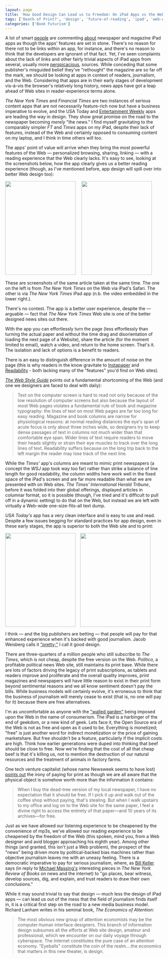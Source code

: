 ```yaml
---
layout: page
title: 'How Good Design Can Lead us to Freedom: On iPad Apps vs the Web, and Free'
tags: ['Death of Print?', 'design', 'future-of-reading', 'ipad', 'web-design']
categories: ['Book Futurism']
---
```

A lot of smart <a href="http://www.nybooks.com/articles/archives/2010/jun/10/ipad-revolution/">people</a> are commenting <a href="http://www.niemanlab.org/2010/05/why-the-biggest-competitor-to-ipad-news-apps-may-be-a-familiar-face/">about</a> newspaper and magazine iPad apps as though the apps' features are set in stone. There's no reason for there not to be links within an app, for instance, and there's no reason to think that the developers are ignorant of that fact. Yet, I've seen complaints about the lack of links and other fairly trivial aspects of iPad apps from several, usually more <a href="http://www.avc.com/a_vc/2010/05/i-prefer-safari-to-content-apps-on-the-ipad.html">perspicacious</a>, sources. While conceding that some publisher's misguided belief they've "rethought" the magazine are so far off the mark, we should be looking at apps in context of readers, journalism, and the Web. Considering that apps are in their early stages of development vis-á-vis the browser's relatively long history, news apps have got a leap ahead of Web sites in reader-experience terms alone.

<em>The New York Times</em> and <em>Financial Times</em> are two instances of serious content apps that are not necessarily feature-rich now but have a business imperative to evolve, and the USA Today and <a href="http://www.subtraction.com/2010/06/01/ews-must-see-must-list">Entertainment Weekly</a> apps are leading the way in design. They show great promise on the road to the newspaper becoming <em>merely</em> "the news." I find myself gravitating to the comparably simpler <em>FT</em> and <em>Times</em> apps on my iPad, despite their lack of features, instead of the Web and certainly opposed to consuming content on my laptop, and I think in time others will too.

The apps' point of value will arrive when they bring the most powerful features of the Web — personalized browsing, sharing, linking —  with a reading experience that the Web clearly lacks. It's easy to see, looking at the screenshots below, how the app clearly gives us a better reading experience (though, as I've mentioned before, app design will spill over into better Web design too):

<a href="http://ageofsand.com/assets/img/uploads/2010/06/IMG_0009.jpg"><img class="alignleft size-medium wp-image-165" style="margin-right: 15px" src="http://ageofsand.com/assets/img/uploads/2010/06/IMG_0009-225x300.jpg" alt="" width="225" height="300" /></a> <a href="http://ageofsand.com/assets/img/uploads/2010/06/IMG_0010.jpg"><img class="alignleft size-medium wp-image-166" style="margin-right: 15px" src="http://ageofsand.com/assets/img/uploads/2010/06/IMG_0010-225x300.jpg" alt="" width="225" height="300" /></a>

These are screenshots of the same article taken at the same time. The one on the left is from <em>The New York Times</em> on the Web via iPad's Safari. The other is via <em>The New York Times</em> iPad app (n.b. the video embedded in the lower right.).

There's no contest. The app is a better user experience, despite the — arguable — fact that <em>The New York Times</em> Web site is one of the better designed news sites out there.

With the app you can effortlessly turn the page (less effortlessly than turning the actual paper and without the time drag and disorientation of loading the next page of a Website), share the article (for the moment limited to email), watch a video, and return to the home screen. That's it. The isolation and lack of options is a benefit to readers.

There is an easy to distinguish difference in the amount of noise on the page (this is why readers in the know gravitate to <a href="http://www.instapaper.com/">Instapaper</a> and <a href="http://lab.arc90.com/experiments/readability/">Readability</a> - both lacking many of the "features" you'd find on Web sites).

<em><a href="http://webstyleguide.com/">The Web Style Guide</a></em> points out a fundamental shortcoming of the Web (and one we designers are faced to deal with daily):
<blockquote>Text on the computer screen is hard to read not only because of the low resolution of computer screens but also because the layout of most Web pages violates a fundamental rule of book and magazine typography: the lines of text on most Web pages are far too long for easy reading. Magazine and book columns are narrow for physiological reasons: at normal reading distances the eye's span of acute focus is only about three inches wide, so designers try to keep dense passages of text in columns not much wider than that comfortable eye span. Wider lines of text require readers to move their heads slightly or strain their eye muscles to track over the long lines of text. Readability suffers because on the long trip back to the left margin the reader may lose track of the next line.</blockquote>
While the <em>Times'</em> app's columns are meant to mimic print newspapers (a concept the <em>WSJ</em> app took way too far) rather than strike a balance of line length for good readability, the column widths here work well in the fixed space of the iPad's screen and are far more readable than what we are presented with on Web sites. <em>The Times' International Herald Tribune</em>, before it was folded into their global offerings, displayed articles in columnar format, so it is possible (though, I've tried and it's difficult to pull off in a dynamic setting) to do that on the Web, but instead we are left with virtually a Web-wide one-size-fits-all text dump.

<em>USA Today's</em> app has a very clean interface and is easy to use and read. Despite a few issues begging for standard practices for app design, even in these early stages, the app is superior to both the Web site and to print:

<a href="http://ageofsand.com/assets/img/uploads/2010/06/USA-Today-iPad-app-front-page.jpg"><img class="alignleft size-medium wp-image-225" style="margin-right: 15px;clear: both" src="http://ageofsand.com/assets/img/uploads/2010/06/USA-Today-iPad-app-front-page-225x300.jpg" alt="" width="225" height="300" /></a><a href="http://ageofsand.com/assets/img/uploads/2010/06/USA-Today-iPad-app-article.jpg"><img class="alignleft size-medium wp-image-226" style="margin-right: 15px" src="http://ageofsand.com/assets/img/uploads/2010/06/USA-Today-iPad-app-article-225x300.jpg" alt="" width="225" height="300" /></a>

I think — and the big publishers are betting — that people will pay for that enhanced experience when it's backed with good journalism. Jacob Weisberg calls it <a href="http://www.slate.com/id/2253821">"pretty;"</a> I call it good design.

There are three-quarters of a million people who still subscribe to <em>The Times</em>, which is not cheap, despite the free version on the Web. <em>Politico</em>, a profitable political news Web site, still maintains its print base. While there are lots of factors driving the legacy of print subscriptions, as tablets and readers improve and proliferate and the overall quality improves, print magazines and newspapers will have little reason to exist in their print form beyond sentimental reasons and we all know sentiment doesn't pay the bills. While business models will certainly evolve, it's erroneous to think that the business of journalism will merely cease to exist (that is, no one will pay for it) because there are free alternatives.

I'm as uncomfortable as anyone with the <a href="http://en.wikipedia.org/wiki/Walled_garden_(technology)">"walled garden"</a> being imposed upon the Web in the name of consumerism. The iPad is a harbinger of the end of geekdom, or a new kind of geek. Lets face it, the Open Source era of the Web is not as free and open as it used to be. Everything is monetized; "free" is just another word for indirect monetization or the price of gaining marketshare. But free shouldn't be a feature, particularly if the implicit costs are high. Think how earlier generations were duped into thinking that beef should be close to free. Now we're finding that the cost of all that cheap beef is that it's killing us, not to mention the destruction of our natural resources and the treatment of animals in factory farms.

One tech venture capitalist (whose name Newsweek seems to have lost) <a href="http://www.newsweek.com/2010/02/25/the-future-won-t-be-free.html">points out</a> the irony of paying for print as though we are all aware that the physical object is somehow worth more than the information it contains:
<blockquote>When I buy the dead-tree version of my local newspaper, I have no expectation that it should be free. If I pick it up and walk out of the coffee shop without paying, that's stealing. But when I walk upstairs to my office and log on to the Web site for the same paper, I feel a divine right to access the entirety of that paper—and 10 years of its archives—for free.</blockquote>
Just as we have allowed our listening experience to be cheapened by the convenience of mp3s, we've allowed our reading experience to be cheapened by the freedom of the Web (this spoken, mind you, from a Web designer and avid blogger approaching his eighth year). Among other things (and granted, this isn't just a Web problem), the prospect of the "news" being driven more by political-backed bias machines rather than objective journalism leaves me with an uneasy feeling. There is a democratic imperative to pay for serious journalism, where, as <a href="http://www.nybooks.com/articles/archives/2009/sep/24/the-times-amp-the-internet/">Bill Keller</a> says (in reply to <a href="http://www.nybooks.com/contributors/michael-massing/">Michael Massing's</a> interesting pieces in <em>The New York Review of Books</em> on news and the internet) to "go places, bear witness, develop sources, dig, and explain, and trust readers to draw their own conclusions."

While it may sound trivial to say that design — much less the design of iPad apps — can lead us out of the mess that the field of journalism finds itself in, it is a critical first step on the road to a new media business model. Richard Lanham writes in his seminal book, <em>The Economics of Attention:</em>
<blockquote><em> </em>The most obvious new group of attention economists may be the computer-human interface designers. This branch of information design subsumes all the efforts at Web site design, amateur and professional, which we encounter on our daily voyage through cyberspace. The Internet constitutes the pure case of an attention economy. "Eyeballs" constitute the coin of the realm....the economics that matters in this new theater, is design.</blockquote>
